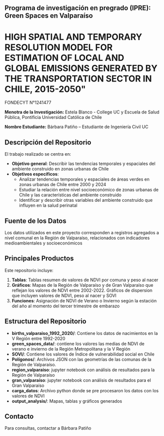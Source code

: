 ## Programa de investigación en pregrado (IPRE): Green Spaces en Valparaíso

# HIGH SPATIAL AND TEMPORARY RESOLUTION MODEL FOR ESTIMATION OF LOCAL AND GLOBAL EMISSIONS GENERATED BY THE TRANSPORTATION SECTOR IN CHILE, 2015-2050"
FONDECYT N°1241477

**Menotra de la Investigación:** Estela Blanco  - College UC y Escuela de Salud Pública, Pontificia Universidad Católica de Chile

**Nombre Estudiante:** Bárbara Patiño – Estudiante de Ingeniería Civil UC

## Descripción del Repositorio

El trabajo realizado se centra en:
- **Objetivo general**: Describir las tendencias temporales y espaciales del ambiente construido en zonas urbanas de Chile 
- **Objetivos específicos**:
    * Analizar tendencias temporales y espaciales de áreas verdes en zonas urbanas de Chile entre 2000 y 2024 
    * Estudiar la relación entre nivel socioeconómico de zonas urbanas de Chile y las características del ambiente construido
    * Identificar y describir otras variables del ambiente construido que influyen en la salud perinatal 

 
## Fuente de los Datos
Los datos utilizados en este proyecto corresponden a registros agregados a nivel comunal en la Región de Valparaíso, relacionados con indicadores medioambientales y socioeconómicos

## Principales Productos
Este repositorio incluye:
1. **Tablas**: Tablas resumen de valores de NDVI por comuna y peso al nacer
2. **Gráficos**: Mapas de la Región de Valparaíso y de Gran Valparaíso que reflejan los valores de NDVI entre 2002-2022. Gráficos de dispersion que incluyen valores de NDVI, peso al nacer y SOVI
3. **Funciones**: Asignación de NDVI de Verano o Invierno según la estación del año al momento del tercer trimestre de embarazo

## Estructura del Repositorio
* **births_valparaiso_1992_2020/**: Contiene los datos de nacimientos en la V Región entre 1992-2020
* **green_spaces_data/**: contiene los valores las medias de NDVI de verano e invierno de la Región Metropolitana y la V Región
* **SOVI/**: Contiene los valores de Índice de vulnerabilidad social en Chile 
* **Polígonos/**: Archivos JSON con las geometrías de las comunas de la Región de Valparaíso.
* **region_valparaiso**: jupyter notebook con análisis de resultados para la Región de Valparaíso
* **gran_valparaíso**: jupyter notebook con análisis de resultados para el Gran Valparaíso
* **carga_datos**: Archivo python donde se pre procesaron los datos con los valores de NDVI
* **output_analysis/**: Mapas, tablas y gráficos generados

## Contacto
Para consultas, contactar a Bárbara Patiño